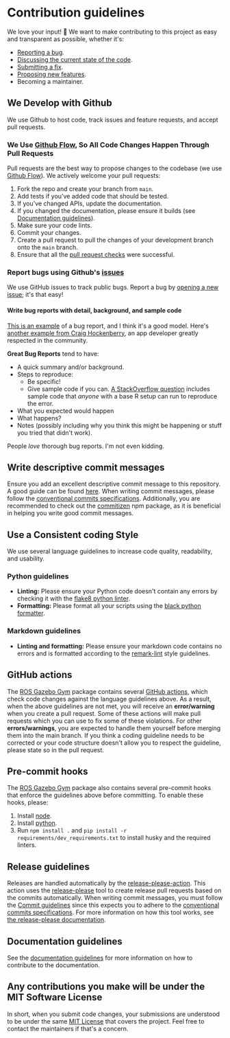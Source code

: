 # Contribution guidelines

<!--alex ignore easy-->

We love your input! 🚀 We want to make contributing to this project as easy and transparent as possible, whether it's:

*   [Reporting a bug](https://github.com/rickstaa/ros-gazebo-gym/issues).
*   [Discussing the current state of the code](https://github.com/rickstaa/ros-gazebo-gym/discussions).
*   [Submitting a fix](https://github.com/rickstaa/ros-gazebo-gym/pulls).
*   [Proposing new features](https://github.com/rickstaa/ros-gazebo-gym/issues).
*   Becoming a maintainer.

## We Develop with Github

<!--alex ignore host-hostess-->

We use Github to host code, track issues and feature requests, and accept pull requests.

### We Use [Github Flow](https://docs.github.com/en), So All Code Changes Happen Through Pull Requests

Pull requests are the best way to propose changes to the codebase (we use [Github Flow](https://docs.github.com/en/get-started/quickstart/github-flow)). We actively welcome your pull requests:

1.  Fork the repo and create your branch from `main`.
2.  Add tests if you've added code that should be tested.
3.  If you've changed APIs, update the documentation.
4.  If you changed the documentation, please ensure it builds (see [Documentation guidelines](#documentation-guidelines)).
5.  Make sure your code lints.
6.  Commit your changes.
7.  Create a pull request to pull the changes of your development branch onto the `main` branch.
8.  Ensure that all the [pull request checks](https://github.com/rickstaa/ros-gazebo-gym/actions) were successful.

### Report bugs using Github's [issues](https://github.com/rickstaa/ros-gazebo-gym/issues)

<!--alex ignore easy-->

We use GitHub issues to track public bugs. Report a bug by [opening a new issue](https://github.com/rickstaa/ros-gazebo-gym/issues/new/choose); it's that easy!

#### Write bug reports with detail, background, and sample code

[This is an example](https://stackoverflow.com/q/12488905/180626) of a bug report, and I think it's a good model. Here's [another example from Craig Hockenberry](http://www.openradar.me/11905408), an app developer greatly respected in the community.

**Great Bug Reports** tend to have:

*   A quick summary and/or background.
*   Steps to reproduce:
    *   Be specific!
    *   Give sample code if you can. [A StackOverflow question](https://stackoverflow.com/q/12488905/180626) includes sample code that *anyone* with a base R setup can run to reproduce the error.
*   What you expected would happen
*   What happens?
*   Notes (possibly including why you think this might be happening or stuff you tried that didn't work).

People *love* thorough bug reports. I'm not even kidding.

## Write descriptive commit messages

Ensure you add an excellent descriptive commit message to this repository. A good guide can be found [here](https://www.conventionalcommits.org/en/v1.0.0/). When writing commit messages, please follow the [conventional commits specifications](https://www.conventionalcommits.org/en/v1.0.0/). Additionally, you are recommended to check out the [commitizen](https://github.com/commitizen/cz-cli) npm package, as it is beneficial in helping you write good commit messages.

## Use a Consistent coding Style

We use several language guidelines to increase code quality, readability, and usability.

### Python guidelines

<!--alex ignore black -->

*   **Linting:** Please ensure your Python code doesn't contain any errors by checking it with the [flake8 python linter](https://flake8.pycqa.org/en/latest/).
*   **Formatting:** Please format all your scripts using the [black python formatter](https://github.com/psf/black).

### Markdown guidelines

*   **Linting and formatting:** Please ensure your markdown code contains no errors and is formatted according to the [remark-lint](https://github.com/remarkjs/remark-lint) style guidelines.

## GitHub actions

The [ROS Gazebo Gym](https://github.com/rickstaa/ros-gazebo-gym) package contains several [GitHub actions](https://github.com/rickstaa/ros-gazebo-gym/actions), which check code changes against the language guidelines above. As a result, when the above guidelines are not met, you will receive an **error/warning** when you create a pull request. Some of these actions will make pull requests which you can use to fix some of these violations. For other **errors/warnings**, you are expected to handle them yourself before merging them into the main branch. If you think a coding guideline needs to be corrected or your code structure doesn't allow you to respect the guideline, please state so in the pull request.

## Pre-commit hooks

The [ROS Gazebo Gym](https://github.com/rickstaa/ros-gazebo-gym) package also contains several pre-commit hooks that enforce the guidelines above before committing. To enable these hooks, please:

1.  Install [node](https://nodejs.org/en/download/package-manager).
2.  Install [python](https://www.python.org/downloads).
3.  Run `npm install .` and `pip install -r requirements/dev_requirements.txt` to install husky and the required linters.

## Release guidelines

Releases are handled automatically by the [release-please-action](https://github.com/google-github-actions/release-please-action). This action uses the [release-please](https://github.com/googleapis/release-please) tool to create release pull requests based on the commits automatically. When writing commit messages, you must follow the [Commit guidelines](#write-descriptive-commit-messages) since this expects you to adhere to the [conventional commits specifications](https://www.conventionalcommits.org/en/v1.0.0/). For more information on how this tool works, see [the release-please documentation](https://github.com/googleapis/release-please).

## Documentation guidelines

See the [documentation guidelines](https://rickstaa.dev/ros-gazebo-gym/dev/doc_dev.html) for more information on how to contribute to the documentation.

## Any contributions you make will be under the MIT Software License

In short, when you submit code changes, your submissions are understood to be under the same [MIT License](https://choosealicense.com/licenses/mit/) that covers the project. Feel free to contact the maintainers if that's a concern.
